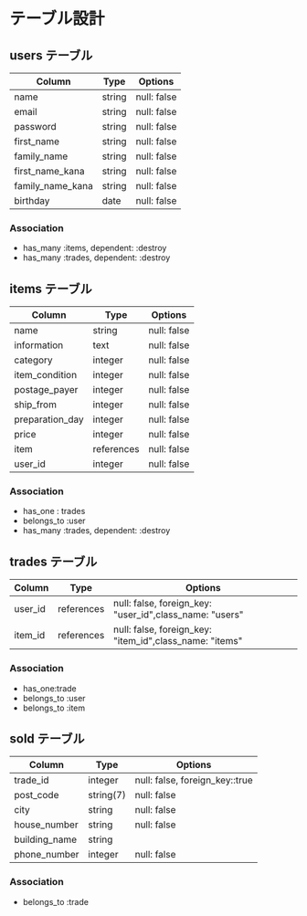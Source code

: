 # テーブル設計

## users テーブル

| Column           | Type   | Options     |
| --------         | ------ | ----------- |
| name             | string | null: false |
| email            | string | null: false |
| password         | string | null: false |
| first_name       | string | null: false |
| family_name      | string | null: false |
| first_name_kana  | string | null: false |
| family_name_kana | string | null: false |
| birthday         | date   | null: false |

### Association

- has_many :items, dependent: :destroy
- has_many :trades, dependent: :destroy

## items テーブル

| Column           | Type       | Options     |
| ------           | ------     | ----------- |
| name             | string     | null: false |
| information      | text       | null: false |
| category         | integer    | null: false |
| item_condition   | integer    | null: false |
| postage_payer    | integer    | null: false |
| ship_from        | integer    | null: false |
| preparation_day  | integer    | null: false |
| price            | integer    | null: false |
| item             | references | null: false |
| user_id          | integer    | null: false |

### Association

- has_one : trades
- belongs_to :user
- has_many :trades, dependent: :destroy

## trades テーブル

| Column           | Type       | Options                       |
| --------         | ------     | ----------------------------- |
| user_id          | references |null: false, foreign_key: "user_id",class_name: "users" |
| item_id          | references |null: false, foreign_key: "item_id",class_name: "items" |

### Association

- has_one:trade
- belongs_to :user
- belongs_to :item

## sold テーブル

| Column           | Type       | Options                       |
| --------         | ------     | ----------------------------- |
| trade_id         | integer    | null: false, foreign_key::true|
| post_code        | string(7)  | null: false                   |
| city             | string     | null: false                   |
| house_number     | string     | null: false                   |
| building_name    | string     |                               |
| phone_number     | integer    | null: false                   |

### Association

- belongs_to :trade